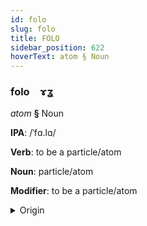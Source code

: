```yaml
---
id: folo
slug: folo
title: FOLO
sidebar_position: 622
hoverText: atom § Noun
---
```


### folo&emsp;<span kind="abugida">ɤʓ</span>

*atom* **§** Noun

**IPA**: /ˈfɑ.lɑ/

**Verb**: to be a particle/atom

**Noun**: particle/atom

**Modifier**: to be a particle/atom

<details>
    <summary>Origin</summary>
    Arabic ذَرَّة ḏarra /ðar.ra/<br/>
    <em>Afroasiatic Language Family</em>
</details>